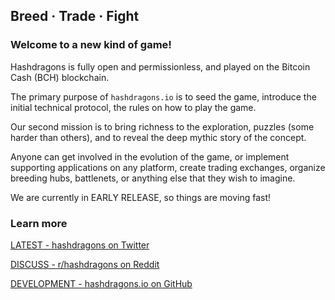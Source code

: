 ## Breed &#xb7; Trade &#xb7; Fight

### Welcome to a new kind of game!

Hashdragons is fully open and permissionless, and played on the Bitcoin Cash (BCH) blockchain.

The primary purpose of `hashdragons.io` is to seed the game, introduce the initial technical protocol, the rules on how to play the game.

Our second mission is to bring richness to the exploration, puzzles (some harder than others), and to reveal the deep mythic story of the concept.

Anyone can get involved in the evolution of the game, or implement supporting applications on any platform, create trading exchanges, organize breeding hubs, battlenets, or anything else that they wish to imagine.

We are currently in EARLY RELEASE, so things are moving fast!

### Learn more

[LATEST - hashdragons on Twitter](https://www.twitter.com/hashdragons)

[DISCUSS - r/hashdragons on Reddit](https://www.reddit.com/r/hashdragons)

[DEVELOPMENT - hashdragons.io on GitHub](https://github.com/hashdragons/hashdragons.io)

